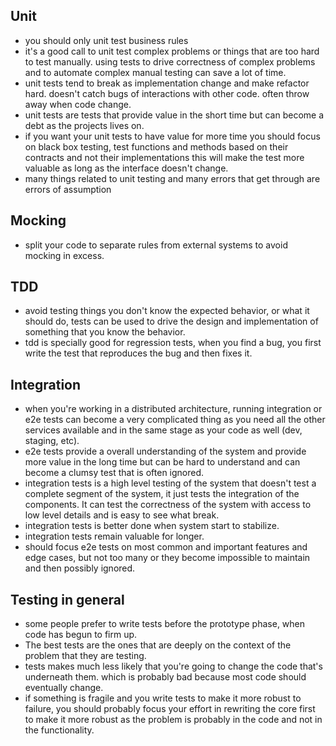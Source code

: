 ## Unit
- you should only unit test business rules
- it's a good call to unit test complex problems or things that are too hard to test manually. using tests to drive correctness of complex problems and to automate complex manual testing can save a lot of time.
- unit tests tend to break as implementation change and make refactor hard. doesn't catch bugs of interactions with other code. often throw away when code change.
- unit tests are tests that provide value in the short time but can become a debt as the projects lives on.
- if you want your unit tests to have value for more time you should focus on black box testing, test functions and methods based on their contracts and not their implementations this will make the test more valuable as long as the interface doesn't change.
- many things related to unit testing and many errors that get through are errors of assumption
## Mocking
- split your code to separate rules from external systems to avoid mocking in excess.
## TDD
- avoid testing things you don't know the expected behavior, or what it should do, tests can be used to drive the design and implementation of something that you know the behavior.
- tdd is specially good for regression tests, when you find a bug, you first write the test that reproduces the bug and then fixes it.
## Integration
- when you're working in a distributed architecture, running integration or e2e tests can become a very complicated thing as you need all the other services available and in the same stage as your code as well (dev, staging, etc).
- e2e tests provide a overall understanding of the system and provide more value in the long time but can be hard to understand and can become a clumsy test that is often ignored.
- integration tests is a high level testing of the system that doesn't test a complete segment of the system, it just tests the integration of the components. It can test the correctness of the system with access to low level details and is easy to see what break.
- integration tests is better done when system start to stabilize.
- integration tests remain valuable for longer.
- should focus e2e tests on most common and important features and edge cases, but not too many or they become impossible to maintain and then possibly ignored.
## Testing in general
- some people prefer to write tests before the prototype phase, when code has begun to firm up.
- The best tests are the ones that are deeply on the context of the problem that they are testing.
- tests makes much less likely that you're going to change the code that's underneath them. which is probably bad because most code should eventually change.
- if something is fragile and you write tests to make it more robust to failure, you should probably focus your effort in rewriting the core first to make it more robust as the problem is probably in the code and not in the functionality.